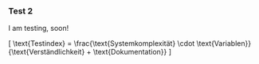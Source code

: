 ### Test 2
I am testing, soon! 

\[
\text{Testindex} = \frac{\text{Systemkomplexität} \cdot \text{Variablen}}{\text{Verständlichkeit} + \text{Dokumentation}}
\]

